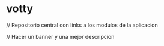 # votty

// Repositorio central con links a los modulos de la aplicacion

// Hacer un banner y una mejor descripcion
